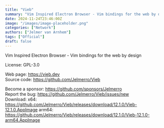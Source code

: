 ```yaml
---
title: "Vieb"
summary: "Vim Inspired Electron Browser - Vim bindings for the web by design"
date: 2024-11-24T23:46:00Z
image: "/images/image-placeholder.png"
categories: ["Network"]
authors: ["Jelmer van Arnhem"]
tags: ["Official"]
draft: false
---
```


Vim Inspired Electron Browser - Vim bindings for the web by design

License: GPL-3.0

Web page: <https://vieb.dev>  
Source code: <https://github.com/Jelmerro/Vieb>

Become a sponsor: <https://github.com/sponsors/Jelmerro>  
Report the bug: <https://github.com/Jelmerro/Vieb/issues/new>  
Download:   x64: <https://github.com/Jelmerro/Vieb/releases/download/12.1.0/Vieb-12.1.0.AppImage>
            arm64: <https://github.com/Jelmerro/Vieb/releases/download/12.1.0/Vieb-12.1.0-arm64.AppImage>
